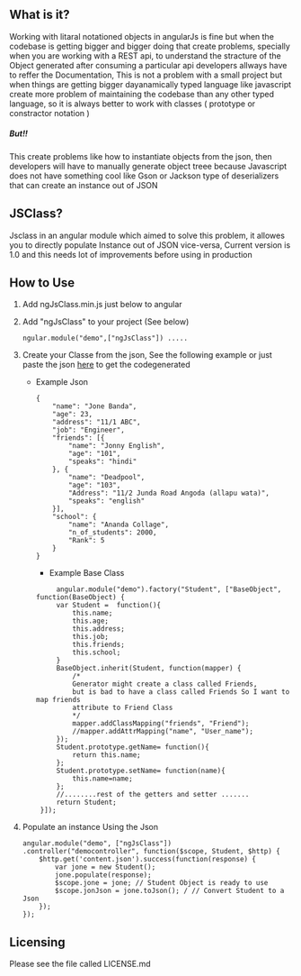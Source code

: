 
  What is it?
  -----------
 Working with litaral notationed objects in angularJs is fine but when the codebase is getting bigger and bigger doing that create problems, specially when you are working with a REST api, to understand the stracture of the Object generated after consuming a particular api developers allways have to reffer the Documentation, This is not a problem with a small project but when things are getting bigger dayanamically typed language like javascript create more problem of maintaining the codebase than any other typed language, so it is always better to work with classes ( prototype or constractor notation )
 ##### But!!
 This create problems like how to instantiate objects from the json, then developers will have to manually generate object treee because Javascript does not have something cool like Gson or Jackson type of deserializers that can create an instance out of JSON
 
  JSClass?
  -----------
Jsclass in an angular module which aimed to solve this problem, it allowes you to directly populate Instance out of JSON vice-versa,  Current version is 1.0 and this needs lot of improvements before using in production

 How to Use
 -----------
 
1. Add ngJsClass.min.js just below to angular
2. Add "ngJsClass" to your project (See below)
    ```
    ngular.module("demo",["ngJsClass"]) .....
    ```
3. Create your Classe from the json, See the following example or just paste the json [here](http://jsclass.imalhasaranga.com/)  to get the codegenerated
    * Example Json
        ```
        {
        	"name": "Jone Banda",
        	"age": 23,
        	"address": "11/1 ABC",
        	"job": "Engineer",
        	"friends": [{
        		"name": "Jonny English",
        		"age": "101",
        		"speaks": "hindi"
        	}, {
        		"name": "Deadpool",
        		"age": "103",
        		"Address": "11/2 Junda Road Angoda (allapu wata)",
        		"speaks": "english"
        	}],
        	"school": {
        		"name": "Ananda Collage",
        		"n_of_students": 2000,
        		"Rank": 5
        	}
        }
        ```
       * Example Base Class
       ```
            angular.module("demo").factory("Student", ["BaseObject", function(BaseObject) {
        	var Student =  function(){
        		this.name;
        		this.age;
        		this.address;
        		this.job;
        		this.friends;
        		this.school;
        	}
        	BaseObject.inherit(Student, function(mapper) {
        		/*
        		Generator might create a class called Friends, 
        		but is bad to have a class called Friends So I want to map friends
        		attribute to Friend Class
        		*/
        		mapper.addClassMapping("friends", "Friend");
        		//mapper.addAttrMapping("name", "User_name");
        	});
        	Student.prototype.getName= function(){
        		return this.name; 
        	};
        	Student.prototype.setName= function(name){
        		this.name=name; 
        	};
            //........rest of the getters and setter .......
        	return Student;
        }]);
        ```
4. Populate an instance Using the Json

    ```
    angular.module("demo", ["ngJsClass"])
    .controller("democontroller", function($scope, Student, $http) {
        $http.get('content.json').success(function(response) {
            var jone = new Student();
            jone.populate(response);
            $scope.jone = jone; // Student Object is ready to use
            $scope.jonJson = jone.toJson(); / // Convert Student to a Json
        });
    });
    ```
    
 Licensing
  ---------

  Please see the file called LICENSE.md

 